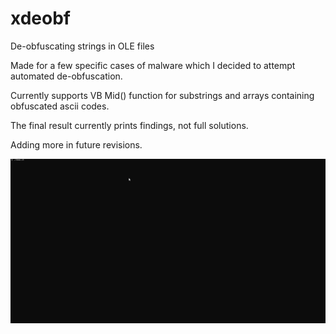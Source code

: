 # xdeobf
De-obfuscating strings in OLE files

Made for a few specific cases of malware which I decided to attempt automated de-obfuscation.

Currently supports VB Mid() function for substrings and arrays containing obfuscated ascii codes.

The final result currently prints findings, not full solutions.

Adding more in future revisions.

![xdeobf demo](demo/xdeobf_demo.gif)
